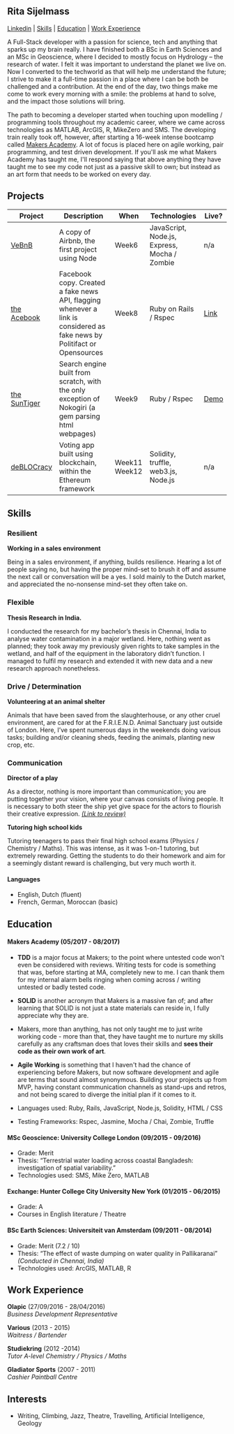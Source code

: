 ## Rita Sijelmass

[Linkedin](https://www.linkedin.com/in/rita-sijelmass/) | [Skills](https://github.com/RSijelmass/CV#skills) | [Education](https://github.com/RSijelmass/CV#education) | [Work Experience](https://github.com/RSijelmass/CV#work-experience)

A Full-Stack developer with a passion for science, tech and anything that sparks up my brain really. I have finished both a BSc in Earth Sciences and an MSc in Geoscience, where I decided to mostly focus on Hydrology – the research of water. I felt it was important to understand the planet we live on. Now I converted to the techworld as that will help me understand the future; I strive to make it a full-time passion in a place where I can be both be challenged and a contribution. At the end of the day, two things make me come to work every morning with a smile: the problems at hand to solve, and the impact those solutions will bring. 

The path to becoming a developer started when touching upon modelling / programming tools throughout my academic career, where we came across technologies as MATLAB, ArcGIS, R, MikeZero and SMS. The developing train really took off, however, after starting a 16-week intense bootcamp called [Makers Academy](http://www.makersacademy.com). A lot of focus is placed here on agile working, pair programming, and test driven development. If you'll ask me what Makers Academy has taught me, I'll respond saying that above anything they have taught me to see my code not just as a passive skill to own; but instead as an art form that needs to be worked on every day.

## Projects

Project | Description | When | Technologies | Live?
------- | ----------- | ---- | ------------ | ------
[VeBnB](https://github.com/RSijelmass/vebnb) | A copy of Airbnb, the first project using Node | Week6 | JavaScript, Node.js, Express, Mocha / Zombie | n/a
[the Acebook](https://github.com/RSijelmass/acebook) | Facebook copy. Created a fake news API, flagging whenever a link is considered as fake news by Politifact or Opensources | Week8 | Ruby on Rails / Rspec | [Link](https://theacebook.herokuapp.com)
[the SunTiger](https://github.com/RSijelmass/search_engine) | Search engine built from scratch, with the only exception of Nokogiri (a gem parsing html webpages)  | Week9 | Ruby / Rspec | [Demo](https://vimeo.com/227817356)
[deBLOCracy](https://github.com/RSijelmass/votingchain) | Voting app built using blockchain, within the Ethereum framework | Week11 Week12 | Solidity, truffle, web3.js, Node.js | n/a

## Skills

### Resilient

**Working in a sales environment**

Being in a sales environment, if anything, builds resilience. Hearing a lot of people saying no, but having the proper mind-set to brush it off and assume the next call or conversation will be a yes. I sold mainly to the Dutch market, and appreciated the no-nonsense mind-set they often take on.

### Flexible

**Thesis Research in India.**

I conducted the research for my bachelor’s thesis in Chennai, India to analyse water contamination in a major wetland. Here, nothing went as planned; they took away my previously given rights to take samples in the wetland, and half of the equipment in the laboratory didn’t function. I managed to fulfil my research and extended it with new data and a new research approach nonetheless.

### Drive / Determination

**Volunteering at an animal shelter**

Animals that have been saved from the slaughterhouse, or any other cruel environment, are cared for at the F.R.I.E.N.D. Animal Sanctuary just outside of London. Here, I’ve spent numerous days in the weekends doing various tasks; building and/or cleaning sheds, feeding the animals, planting new crop, etc. 

### Communication

**Director of a play**

As a director, nothing is more important than communication; you are putting together your vision, where your canvas consists of living people. It is necessary to both steer the ship yet give space for the actors to flourish their creative expression.
[*(Link to review)*](http://viewsfromthegods.co.uk/encore.shtml)

**Tutoring high school kids**

Tutoring teenagers to pass their final high school exams (Physics / Chemistry / Maths). This was intense, as it was 1-on-1 tutoring, but extremely rewarding. Getting the students to do their homework and aim for a seemingly distant reward is challenging, but very much worth it.

#### Languages
- English, Dutch (fluent)
- French, German, Moroccan (basic)

## Education

#### Makers Academy (05/2017 - 08/2017)
- **TDD** is a major focus at Makers; to the point where untested code won't even be considered with reviews. Writing tests for code is something that was, before starting at MA, completely
  new to me. I can thank them for my internal alarm bells ringing when coming across / writing untested or badly tested code. 
- **SOLID** is another acronym that Makers is a massive fan of; and after learning that SOLID is not just a state materials can reside in, I fully appreciate why they are.
- Makers, more than anything, has not only taught me to just write working code - more than that, they have taught me to nurture my skills carefully as any craftsman does that loves their
  skills and **sees their code as their own work of art**.
- **Agile Working** is something that I haven't had the chance of experiencing before Makers, but now software development and agile are terms that sound almost synonymous. Building your projects up from MVP, having constant communication channels as stand-ups and retros, and not being scared to diverge the initial plan if it comes to it.

- Languages used: Ruby, Rails, JavaScript, Node.js, Solidity, HTML / CSS
- Testing Frameworks: Rspec, Jasmine, Mocha / Chai, Zombie, Truffle


#### MSc Geoscience: University College London (09/2015 - 09/2016)

- Grade: Merit
- Thesis: “Terrestrial water loading across coastal Bangladesh: investigation of spatial variability.”
- Technologies used: SMS, Mike Zero, MATLAB
 
#### Exchange: Hunter College City University New York (01/2015 - 06/2015)

- Grade: A
- Courses in English literature / Theatre

#### BSc Earth Sciences: Universiteit van Amsterdam (09/2011 - 08/2014)

- Grade: Merit (7.2 / 10)
- Thesis: “The effect of waste dumping on water quality in Pallikaranai” *(Conducted in Chennai, India)*
- Technologies used: ArcGIS, MATLAB, R

## Work Experience

**Olapic** (27/09/2016 - 28/04/2016)    
*Business Development Representative*  

**Various** (2013 - 2015)    
*Waitress / Bartender* 

**Studiekring** (2012 -2014)    
*Tutor A-level Chemistry / Physics / Maths* 

**Gladiator Sports** (2007 - 2011)    
*Cashier Paintball Centre*  

## Interests

- Writing, Climbing, Jazz, Theatre, Travelling, Artificial Intelligence, Geology
